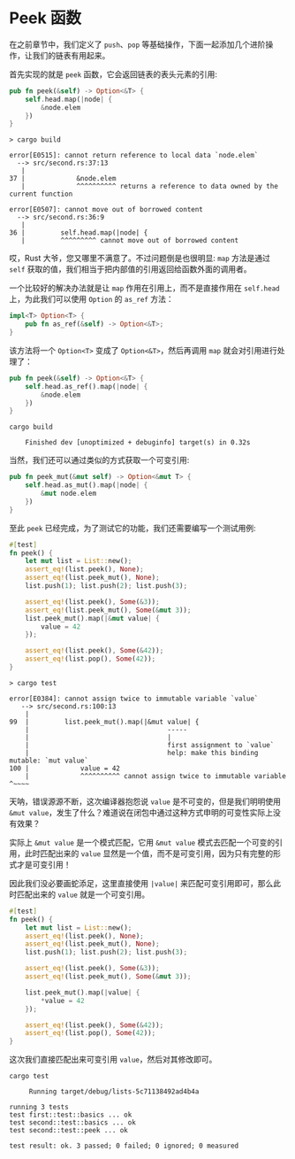 # Peek 函数
在之前章节中，我们定义了 `push`、`pop` 等基础操作，下面一起添加几个进阶操作，让我们的链表有用起来。


首先实现的就是 `peek` 函数，它会返回链表的表头元素的引用:
```rust
pub fn peek(&self) -> Option<&T> {
    self.head.map(|node| {
        &node.elem
    })
}
```

```shell
> cargo build

error[E0515]: cannot return reference to local data `node.elem`
  --> src/second.rs:37:13
   |
37 |             &node.elem
   |             ^^^^^^^^^^ returns a reference to data owned by the current function

error[E0507]: cannot move out of borrowed content
  --> src/second.rs:36:9
   |
36 |         self.head.map(|node| {
   |         ^^^^^^^^^ cannot move out of borrowed content
```

哎，Rust 大爷，您又哪里不满意了。不过问题倒是也很明显: `map` 方法是通过 `self` 获取的值，我们相当于把内部值的引用返回给函数外面的调用者。

一个比较好的解决办法就是让 `map` 作用在引用上，而不是直接作用在 `self.head` 上，为此我们可以使用 `Option` 的 `as_ref` 方法：
```rust
impl<T> Option<T> {
    pub fn as_ref(&self) -> Option<&T>;
}
```

该方法将一个 `Option<T>` 变成了 `Option<&T>`，然后再调用 `map` 就会对引用进行处理了：
```rust
pub fn peek(&self) -> Option<&T> {
    self.head.as_ref().map(|node| {
        &node.elem
    })
}
```

```shell
cargo build

    Finished dev [unoptimized + debuginfo] target(s) in 0.32s
```

当然，我们还可以通过类似的方式获取一个可变引用:
```rust
pub fn peek_mut(&mut self) -> Option<&mut T> {
    self.head.as_mut().map(|node| {
        &mut node.elem
    })
}
```

至此 `peek` 已经完成，为了测试它的功能，我们还需要编写一个测试用例:
```rust
#[test]
fn peek() {
    let mut list = List::new();
    assert_eq!(list.peek(), None);
    assert_eq!(list.peek_mut(), None);
    list.push(1); list.push(2); list.push(3);

    assert_eq!(list.peek(), Some(&3));
    assert_eq!(list.peek_mut(), Some(&mut 3));
    list.peek_mut().map(|&mut value| {
        value = 42
    });

    assert_eq!(list.peek(), Some(&42));
    assert_eq!(list.pop(), Some(42));
}
```

```shell
> cargo test

error[E0384]: cannot assign twice to immutable variable `value`
   --> src/second.rs:100:13
    |
99  |         list.peek_mut().map(|&mut value| {
    |                                   -----
    |                                   |
    |                                   first assignment to `value`
    |                                   help: make this binding mutable: `mut value`
100 |             value = 42
    |             ^^^^^^^^^^ cannot assign twice to immutable variable          ^~~~~
```

天呐，错误源源不断，这次编译器抱怨说 `value` 是不可变的，但是我们明明使用 `&mut value`，发生了什么？难道说在闭包中通过这种方式申明的可变性实际上没有效果？

实际上 `&mut value` 是一个模式匹配，它用 `&mut value` 模式去匹配一个可变的引用，此时匹配出来的 `value` 显然是一个值，而不是可变引用，因为只有完整的形式才是可变引用！

因此我们没必要画蛇添足，这里直接使用 `|value|` 来匹配可变引用即可，那么此时匹配出来的 `value` 就是一个可变引用。

```rust
#[test]
fn peek() {
    let mut list = List::new();
    assert_eq!(list.peek(), None);
    assert_eq!(list.peek_mut(), None);
    list.push(1); list.push(2); list.push(3);

    assert_eq!(list.peek(), Some(&3));
    assert_eq!(list.peek_mut(), Some(&mut 3));

    list.peek_mut().map(|value| {
        *value = 42
    });

    assert_eq!(list.peek(), Some(&42));
    assert_eq!(list.pop(), Some(42));
}
```

这次我们直接匹配出来可变引用 `value`，然后对其修改即可。

```shell
cargo test

     Running target/debug/lists-5c71138492ad4b4a

running 3 tests
test first::test::basics ... ok
test second::test::basics ... ok
test second::test::peek ... ok

test result: ok. 3 passed; 0 failed; 0 ignored; 0 measured
```
